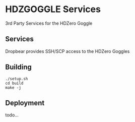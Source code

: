 # HDZGOGGLE Services
3rd Party Services for the HDZero Goggle

## Services
Dropbear provides SSH/SCP access to the HDZero Goggles

## Building
```shell
./setup.sh
cd build
make -j
```

## Deployment
todo...

